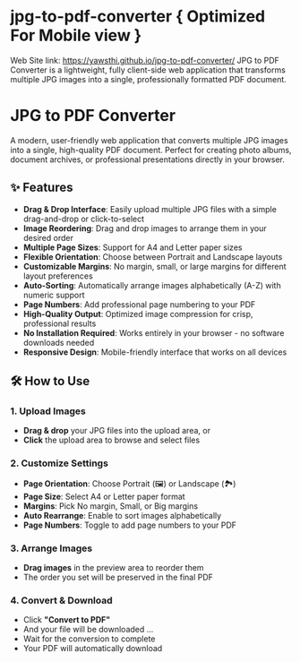 # jpg-to-pdf-converter { Optimized For Mobile view }
Web Site link: https://yawsthi.github.io/jpg-to-pdf-converter/
JPG to PDF Converter is a lightweight, fully client-side web application that transforms multiple JPG images into a single, professionally formatted PDF document.


# JPG to PDF Converter

A modern, user-friendly web application that converts multiple JPG images into a single, high-quality PDF document. Perfect for creating photo albums, document archives, or professional presentations directly in your browser.


## ✨ Features

- **Drag & Drop Interface**: Easily upload multiple JPG files with a simple drag-and-drop or click-to-select
- **Image Reordering**: Drag and drop images to arrange them in your desired order
- **Multiple Page Sizes**: Support for A4 and Letter paper sizes
- **Flexible Orientation**: Choose between Portrait and Landscape layouts
- **Customizable Margins**: No margin, small, or large margins for different layout preferences
- **Auto-Sorting**: Automatically arrange images alphabetically (A-Z) with numeric support
- **Page Numbers**: Add professional page numbering to your PDF
- **High-Quality Output**: Optimized image compression for crisp, professional results
- **No Installation Required**: Works entirely in your browser - no software downloads needed
- **Responsive Design**: Mobile-friendly interface that works on all devices

## 🛠️ How to Use

### 1. Upload Images

- **Drag & drop** your JPG files into the upload area, or
- **Click** the upload area to browse and select files

### 2. Customize Settings
- **Page Orientation**: Choose Portrait (🖼️) or Landscape (🏞️)
- **Page Size**: Select A4 or Letter paper format
- **Margins**: Pick No margin, Small, or Big margins
- **Auto Rearrange**: Enable to sort images alphabetically
- **Page Numbers**: Toggle to add page numbers to your PDF

### 3. Arrange Images
- **Drag images** in the preview area to reorder them
- The order you set will be preserved in the final PDF

### 4. Convert & Download
- Click **"Convert to PDF"**
- And your file will be downloaded ...
- Wait for the conversion to complete
- Your PDF will automatically download
